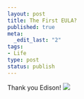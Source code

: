 ```yaml
--- 
layout: post
title: The First EULA?
published: true
meta: 
  _edit_last: "2"
tags: 
- Life
type: post
status: publish
---
```

Thank you Edison! ![](http://farm4.static.flickr.com/3477/3195262056_e8e4bf192c.jpg?v=0)
